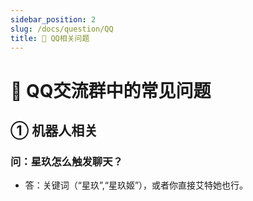```yaml
---
sidebar_position: 2
slug: /docs/question/QQ
title: 🐧 QQ相关问题
---
```


# 🐧 QQ交流群中的常见问题

## ① 机器人相关

### 问：星玖怎么触发聊天？
  - 答：关键词（“星玖”,“星玖姬”），或者你直接艾特她也行。  
